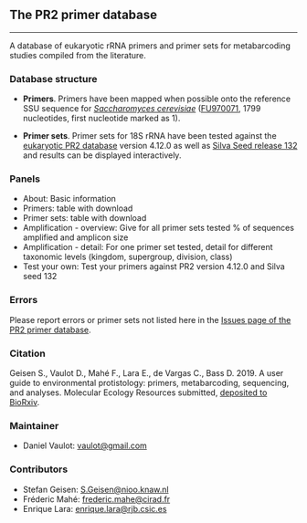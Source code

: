 ## The PR2 primer database
---

A database of eukaryotic rRNA primers and primer sets for metabarcoding studies compiled from the literature. 

### Database structure

* **Primers**. Primers have been mapped when possible onto the reference SSU sequence for _[Saccharomyces cerevisiae](http://apollo.chemistry.gatech.edu/RibosomeGallery/S%20cerevisiae/SSU/3D%20structure%20based/index.html#S_cerevisiae.png)_ ([FU970071](https://www.ncbi.nlm.nih.gov/nuccore/FU970071), 1799 nucleotides, first nucleotide marked as 1).  

* **Primer sets**. Primer sets for 18S rRNA have been tested against the [eukaryotic PR2 database](https://pr2-database.org/) version 4.12.0 as well as [Silva Seed release 132](https://mothur.s3.us-east-2.amazonaws.com/wiki/silva.seed_v132.tgz) and results can be displayed interactively.

### Panels

* About: Basic information 
* Primers: table with download
* Primer sets: table with download
* Amplification - overview: Give for all primer sets tested % of sequences amplified and amplicon size
* Amplification - detail: For one primer set tested, detail for different taxonomic levels (kingdom, supergroup, division, class)
* Test your own: Test your primers against PR2 version 4.12.0 and Silva seed 132

### Errors

Please report errors or primer sets not listed here in the [Issues page of the PR2 primer database](https://github.com/pr2database/pr2-primers/issues).


### Citation

Geisen S., Vaulot D., Mahé F., Lara E., de Vargas C., Bass D. 2019. A user guide to environmental protistology: primers, metabarcoding, sequencing, and analyses. Molecular Ecology Resources submitted, [deposited to BioRxiv](https://www.biorxiv.org/content/10.1101/850610v1).


### Maintainer
* Daniel Vaulot: vaulot@gmail.com

### Contributors

* Stefan Geisen: S.Geisen@nioo.knaw.nl
* Fréderic Mahé: frederic.mahe@cirad.fr
* Enrique Lara: enrique.lara@rjb.csic.es
